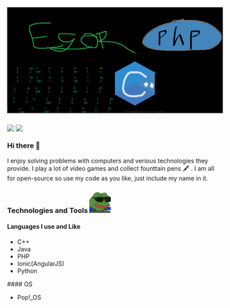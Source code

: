 # [![egor kharatyan header](Untitled.png)](http://egor.co.za)

<img align="center" src="https://github-readme-stats.vercel.app/api/top-langs/?username=PurryFury&theme=blue-green" />
<img align="center" src="https://github-readme-stats.vercel.app/api/?username=PurryFury&theme=blue-green" />

### Hi there 👋
I enjoy solving problems with computers and verious technologies they provide. I play a lot of video games and collect founttain pens 🖋️ . I am all for open-source so use my code as you like, just include my name in it.

### Technologies and Tools <img src="hackerman.gif" width="50px"/>
#### Languages I use and Like
<ul>
  <li> C++ </li>
  <li> Java </li>
  <li> PHP </li>
  <li> Ionic(AngularJS) </li>
  <li> Python </li>
</ul>
#### OS
<ul>
  <li> Pop!_OS </li>
</ul>
<!--
**PurryFury/PurryFury** is a ✨ _special_ ✨ repository because its `README.md` (this file) appears on your GitHub profile.

Here are some ideas to get you started:

- 🔭 I’m currently working on ...
- 🌱 I’m currently learning ...
- 👯 I’m looking to collaborate on ...
- 🤔 I’m looking for help with ...
- 💬 Ask me about ...
- 📫 How to reach me: ...
- 😄 Pronouns: ...
- ⚡ Fun fact: ...
-->

